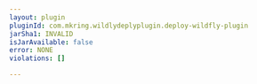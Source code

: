 ```yaml
---
layout: plugin
pluginId: com.mkring.wildlydeplyplugin.deploy-wildfly-plugin
jarSha1: INVALID
isJarAvailable: false
error: NONE
violations: []

---
```


